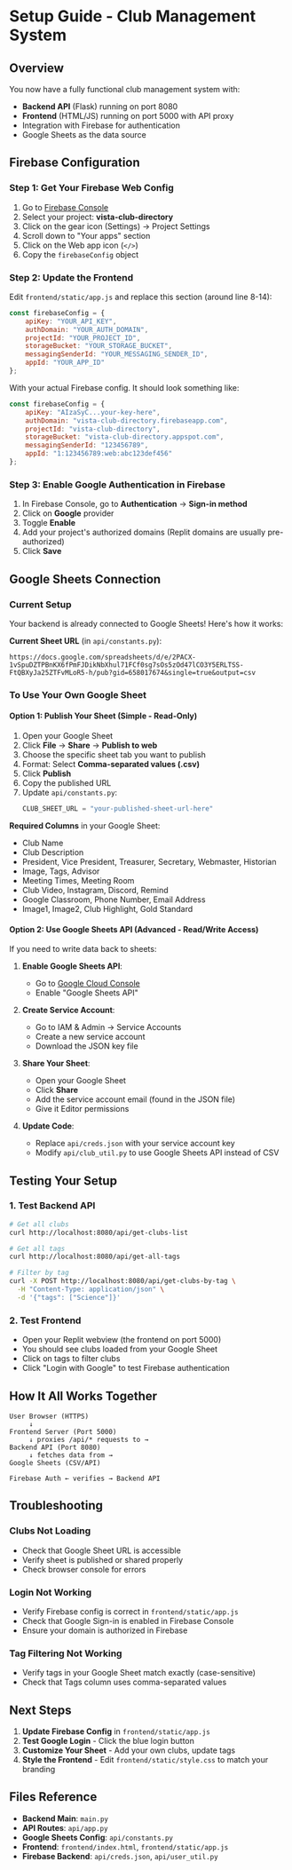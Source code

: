 # Setup Guide - Club Management System

## Overview
You now have a fully functional club management system with:
- **Backend API** (Flask) running on port 8080
- **Frontend** (HTML/JS) running on port 5000 with API proxy
- Integration with Firebase for authentication
- Google Sheets as the data source

## Firebase Configuration

### Step 1: Get Your Firebase Web Config
1. Go to [Firebase Console](https://console.firebase.google.com/)
2. Select your project: **vista-club-directory**
3. Click on the gear icon (Settings) → Project Settings
4. Scroll down to "Your apps" section
5. Click on the Web app icon (`</>`)  
6. Copy the `firebaseConfig` object

### Step 2: Update the Frontend
Edit `frontend/static/app.js` and replace this section (around line 8-14):

```javascript
const firebaseConfig = {
    apiKey: "YOUR_API_KEY",
    authDomain: "YOUR_AUTH_DOMAIN",
    projectId: "YOUR_PROJECT_ID",
    storageBucket: "YOUR_STORAGE_BUCKET",
    messagingSenderId: "YOUR_MESSAGING_SENDER_ID",
    appId: "YOUR_APP_ID"
};
```

With your actual Firebase config. It should look something like:

```javascript
const firebaseConfig = {
    apiKey: "AIzaSyC...your-key-here",
    authDomain: "vista-club-directory.firebaseapp.com",
    projectId: "vista-club-directory",
    storageBucket: "vista-club-directory.appspot.com",
    messagingSenderId: "123456789",
    appId: "1:123456789:web:abc123def456"
};
```

### Step 3: Enable Google Authentication in Firebase
1. In Firebase Console, go to **Authentication** → **Sign-in method**
2. Click on **Google** provider
3. Toggle **Enable**
4. Add your project's authorized domains (Replit domains are usually pre-authorized)
5. Click **Save**

## Google Sheets Connection

### Current Setup
Your backend is already connected to Google Sheets! Here's how it works:

**Current Sheet URL** (in `api/constants.py`):
```
https://docs.google.com/spreadsheets/d/e/2PACX-1vSpuDZTPBnKX6fPmFJDikNbXhul71FCf0sg7sOs5zOd47lCO3Y5ERLTSS-FtQBXyJa25ZTFvMLoR5-h/pub?gid=658017674&single=true&output=csv
```

### To Use Your Own Google Sheet

#### Option 1: Publish Your Sheet (Simple - Read-Only)
1. Open your Google Sheet
2. Click **File** → **Share** → **Publish to web**
3. Choose the specific sheet tab you want to publish
4. Format: Select **Comma-separated values (.csv)**
5. Click **Publish**
6. Copy the published URL
7. Update `api/constants.py`:
   ```python
   CLUB_SHEET_URL = "your-published-sheet-url-here"
   ```

**Required Columns** in your Google Sheet:
- Club Name
- Club Description
- President, Vice President, Treasurer, Secretary, Webmaster, Historian
- Image, Tags, Advisor
- Meeting Times, Meeting Room
- Club Video, Instagram, Discord, Remind
- Google Classroom, Phone Number, Email Address
- Image1, Image2, Club Highlight, Gold Standard

#### Option 2: Use Google Sheets API (Advanced - Read/Write Access)
If you need to write data back to sheets:

1. **Enable Google Sheets API**:
   - Go to [Google Cloud Console](https://console.cloud.google.com/)
   - Enable "Google Sheets API"

2. **Create Service Account**:
   - Go to IAM & Admin → Service Accounts
   - Create a new service account
   - Download the JSON key file

3. **Share Your Sheet**:
   - Open your Google Sheet
   - Click **Share**
   - Add the service account email (found in the JSON file)
   - Give it Editor permissions

4. **Update Code**:
   - Replace `api/creds.json` with your service account key
   - Modify `api/club_util.py` to use Google Sheets API instead of CSV

## Testing Your Setup

### 1. Test Backend API
```bash
# Get all clubs
curl http://localhost:8080/api/get-clubs-list

# Get all tags
curl http://localhost:8080/api/get-all-tags

# Filter by tag
curl -X POST http://localhost:8080/api/get-clubs-by-tag \
  -H "Content-Type: application/json" \
  -d '{"tags": ["Science"]}'
```

### 2. Test Frontend
- Open your Replit webview (the frontend on port 5000)
- You should see clubs loaded from your Google Sheet
- Click on tags to filter clubs
- Click "Login with Google" to test Firebase authentication

## How It All Works Together

```
User Browser (HTTPS)
     ↓
Frontend Server (Port 5000)
     ↓ proxies /api/* requests to →
Backend API (Port 8080)
     ↓ fetches data from →
Google Sheets (CSV/API)
     
Firebase Auth ← verifies → Backend API
```

## Troubleshooting

### Clubs Not Loading
- Check that Google Sheet URL is accessible
- Verify sheet is published or shared properly
- Check browser console for errors

### Login Not Working
- Verify Firebase config is correct in `frontend/static/app.js`
- Check that Google Sign-in is enabled in Firebase Console
- Ensure your domain is authorized in Firebase

### Tag Filtering Not Working
- Verify tags in your Google Sheet match exactly (case-sensitive)
- Check that Tags column uses comma-separated values

## Next Steps

1. **Update Firebase Config** in `frontend/static/app.js`
2. **Test Google Login** - Click the blue login button
3. **Customize Your Sheet** - Add your own clubs, update tags
4. **Style the Frontend** - Edit `frontend/static/style.css` to match your branding

## Files Reference

- **Backend Main**: `main.py`
- **API Routes**: `api/app.py`
- **Google Sheets Config**: `api/constants.py`
- **Frontend**: `frontend/index.html`, `frontend/static/app.js`
- **Firebase Backend**: `api/creds.json`, `api/user_util.py`
